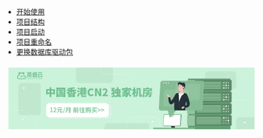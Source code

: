 * [开始使用](introduce/)
* [项目结构](architecture/)
* [项目启动](start/)
* [项目重命名](rename/)
* [更换数据库驱动包](dbdriver/)

<div class="ew-doc-adv-list" style="padding-top:8px;padding-left:8px;padding-right:8px;">
    <a class="ew-doc-adv-item" href="https://www.cmy.cn/cart" target="_blank">
        <img src="image/茶猫云.jpg"/>
    </a>
</div>